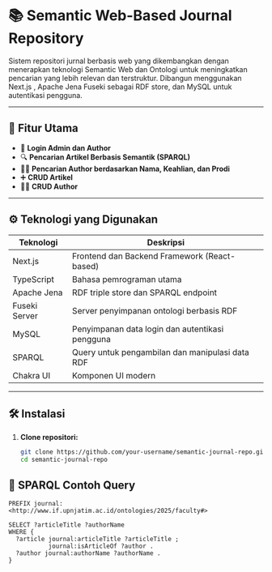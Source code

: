 # 📚 Semantic Web-Based Journal Repository

Sistem repositori jurnal berbasis web yang dikembangkan dengan menerapkan teknologi Semantic Web dan Ontologi untuk meningkatkan pencarian yang lebih relevan dan terstruktur. Dibangun menggunakan Next.js , Apache Jena Fuseki sebagai RDF store, dan MySQL untuk autentikasi pengguna.

---

## 🚀 Fitur Utama

- 🔐 **Login Admin dan Author**
- 🔍 **Pencarian Artikel Berbasis Semantik (SPARQL)**
- 👨‍🏫 **Pencarian Author berdasarkan Nama, Keahlian, dan Prodi**
- ➕ **CRUD Artikel**
- 🧑‍🔬 **CRUD Author**

---

## ⚙️ Teknologi yang Digunakan

| Teknologi     | Deskripsi                                       |
| ------------- | ----------------------------------------------- |
| Next.js       | Frontend dan Backend Framework (React-based)    |
| TypeScript    | Bahasa pemrograman utama                        |
| Apache Jena   | RDF triple store dan SPARQL endpoint            |
| Fuseki Server | Server penyimpanan ontologi berbasis RDF        |
| MySQL         | Penyimpanan data login dan autentikasi pengguna |
| SPARQL        | Query untuk pengambilan dan manipulasi data RDF |
| Chakra UI     | Komponen UI modern                              |

---

## 🛠️ Instalasi

1. **Clone repositori:**
   ```bash
   git clone https://github.com/your-username/semantic-journal-repo.git
   cd semantic-journal-repo
   ```

## 📌 SPARQL Contoh Query

```sparql
PREFIX journal: <http://www.if.upnjatim.ac.id/ontologies/2025/faculty#>

SELECT ?articleTitle ?authorName
WHERE {
  ?article journal:articleTitle ?articleTitle ;
           journal:isArticleOf ?author .
  ?author journal:authorName ?authorName .
}
```
